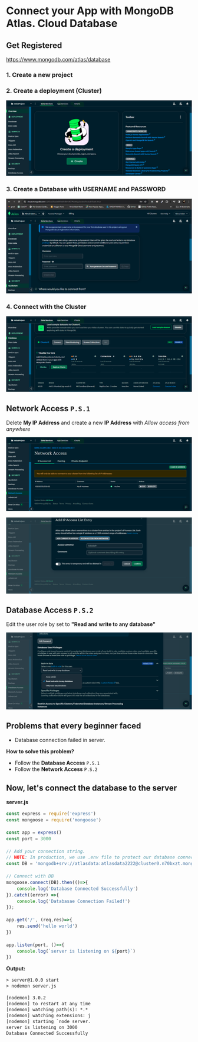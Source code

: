 # Connect your App with MongoDB Atlas. Cloud Database

## Get Registered

https://www.mongodb.com/atlas/database

### 1. Create a new project

### 2. Create a deployment (Cluster)
![screenshot1](<img/Screenshot (21).png>)

### 3. Create a Database with **USERNAME** and **PASSWORD**
![screenshot2](<img/Screenshot (22).png>)

### 4. Connect with the Cluster
![screenshot3](<img/Screenshot (23).png>)

## Network Access `P.S.1`

Delete **My IP Address** and create a new **IP Address** with *Allow access from anywhere*

![screenshot4](<img/Screenshot (24).png>)

![screenshot5](<img/Screenshot (25).png>)

## Database Access `P.S.2`

Edit the user role by set to **"Read and write to any database"**

![alt text](<img/Screenshot (26).png>)

## Problems that every beginner faced

- Database connection failed in server.

**How to solve this problem?**

- Follow the **Database Access** `P.S.1`
- Follow the **Network Access** `P.S.2`

## Now, let's connect the database to the server

**server.js**

```js
const express = require('express')
const mongoose = require('mongoose')

const app = express()
const port = 3000

// Add your connection string.
// NOTE: In production, we use .env file to protect our database connection String
const DB = 'mongodb+srv://atlasdata:atlasdata2222@cluster0.n70bxzt.mongodb.net/?retryWrites=true&w=majority'

// Connect with DB
mongoose.connect(DB).then(()=>{
    console.log('Database Connected Successfully')
}).catch((error) =>{
    console.log('Databasae Connection Failed!')
});

app.get('/', (req,res)=>{
    res.send('hello world')
})

app.listen(port, ()=>{
    console.log(`server is listening on ${port}`) 
})
```

**Output:**

```
> server@1.0.0 start
> nodemon server.js 

[nodemon] 3.0.2
[nodemon] to restart at any time
[nodemon] watching path(s): *.*
[nodemon] watching extensions: j
[nodemon] starting `node server.
server is listening on 3000
Database Connected Successfully
```